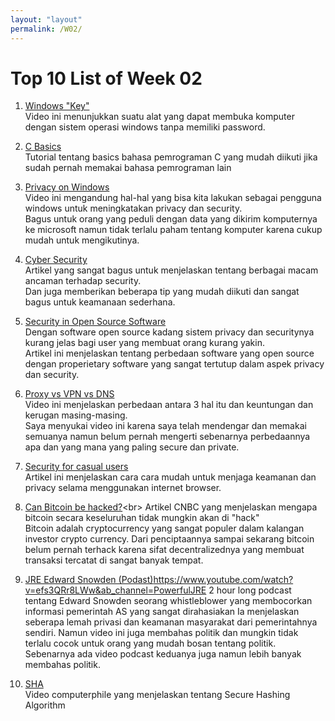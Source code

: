 ```yaml
---
layout: "layout"
permalink: /W02/
---
```


# Top 10 List of Week 02

1. [Windows "Key"](https://www.youtube.com/watch?v=J_JIhn3vJVI&ab_channel=LinusTechTips)<br>
Video ini menunjukkan suatu alat yang dapat membuka komputer dengan sistem operasi windows tanpa memiliki password.

2. [C Basics](https://www.geeksforgeeks.org/c-language-set-1-introduction/)<br>
Tutorial tentang basics bahasa pemrograman C yang mudah diikuti jika sudah pernah memakai bahasa pemrograman lain

3. [Privacy on Windows](https://www.youtube.com/watch?v=vNRics7tlqw&ab_channel=Techlore)<br>
Video ini mengandung hal-hal yang bisa kita lakukan sebagai pengguna windows untuk meningkatakan privacy dan security. <br>
Bagus untuk orang yang peduli dengan data yang dikirim komputernya ke microsoft namun tidak terlalu paham tentang komputer karena cukup mudah untuk mengikutinya.

4. [Cyber Security](https://www.kaspersky.com/resource-center/definitions/what-is-cyber-security)<br>
Artikel yang sangat bagus untuk menjelaskan tentang berbagai macam ancaman terhadap security.<br>
Dan juga memberikan beberapa tip yang mudah diikuti dan sangat bagus untuk keamanaan sederhana.

5. [Security in Open Source Software](https://blog.ironbastion.com.au/open-source-software-security-risks-practices/)<br>
Dengan software open source kadang sistem privacy dan securitynya kurang jelas bagi user yang membuat orang kurang yakin.<br>
Artikel ini menjelaskan tentang perbedaan software yang open source dengan properietary software yang sangat tertutup dalam aspek privacy dan security.

6. [Proxy vs VPN vs DNS](https://www.youtube.com/watch?v=66aGNtzsZ8U&ab_channel=BestVPNAnalysis)<br>
Video ini menjelaskan perbedaan antara 3 hal itu dan keuntungan dan kerugan masing-masing.<br>
Saya menyukai video ini karena saya telah mendengar dan memakai semuanya namun belum pernah mengerti sebenarnya perbedaannya apa dan yang mana yang paling secure dan private.

7. [Security for casual users](https://www.zdnet.com/article/online-security-101-how-to-protect-your-privacy-from-hackers-spies-and-the-government/)<br>
Artikel ini menjelaskan cara cara mudah untuk menjaga keamanan dan privacy selama menggunakan internet browser.<br>

8. [Can Bitcoin be hacked?](https://www.cnbctv18.com/market/currency/can-bitcoin-be-hacked-all-you-need-to-know-about-how-safe-is-the-cryptocurrency-8342431.htm#:~:text=It's%20very%20difficult%20to%20hack,in%20a%20digital%20currency%20exchange.&text=The%20bitcoin%20network%20is%20underpinned,is%20very%20difficult%20to%20hack.)<br>
Artikel CNBC yang menjelaskan mengapa bitcoin secara keseluruhan tidak mungkin akan di "hack"<br>
Bitcoin adalah cryptocurrency yang sangat populer dalam kalangan investor crypto currency. Dari penciptaannya sampai sekarang bitcoin belum pernah terhack karena sifat decentralizednya yang membuat transaksi tercatat di sangat banyak tempat.

9. [JRE Edward Snowden (Podast)]()<https://www.youtube.com/watch?v=efs3QRr8LWw&ab_channel=PowerfulJRE>
2 hour long podcast tentang Edward Snowden seorang whistleblower yang membocorkan informasi pemerintah AS yang sangat dirahasiakan
Ia menjelaskan seberapa lemah privasi dan keamanan masyarakat dari pemerintahnya sendiri. Namun video ini juga membahas politik dan mungkin tidak terlalu cocok untuk orang yang mudah bosan tentang politik. Sebenarnya ada video podcast keduanya juga namun lebih banyak membahas politik.

10. [SHA](https://www.youtube.com/watch?v=DMtFhACPnTY&ab_channel=Computerphile)<br>
Video computerphile yang menjelaskan tentang Secure Hashing Algorithm

